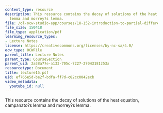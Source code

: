 ```yaml
---
content_type: resource
description: This resource contains the decay of solutions of the heat equation, campanato?s
  lemma and morrey?s lemma.
file: /ol-ocw-studio-app/courses/18-152-introduction-to-partial-differential-equations-fall-2005/ef765e5dbe2fbdfaff7dc82cc0042ecb_lecture15.pdf
file_size: 150418
file_type: application/pdf
learning_resource_types:
- Lecture Notes
license: https://creativecommons.org/licenses/by-nc-sa/4.0/
ocw_type: OCWFile
parent_title: Lecture Notes
parent_type: CourseSection
parent_uid: 2a38a77e-a133-705c-7227-27043181253a
resourcetype: Document
title: lecture15.pdf
uid: ef765e5d-be2f-bdfa-ff7d-c82cc0042ecb
video_metadata:
  youtube_id: null
---
```

This resource contains the decay of solutions of the heat equation, campanato?s lemma and morrey?s lemma.